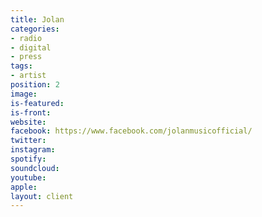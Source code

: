 ```yaml
---
title: Jolan
categories:
- radio
- digital
- press
tags:
- artist
position: 2
image: 
is-featured: 
is-front: 
website: 
facebook: https://www.facebook.com/jolanmusicofficial/
twitter: 
instagram: 
spotify: 
soundcloud: 
youtube: 
apple: 
layout: client
---
```


